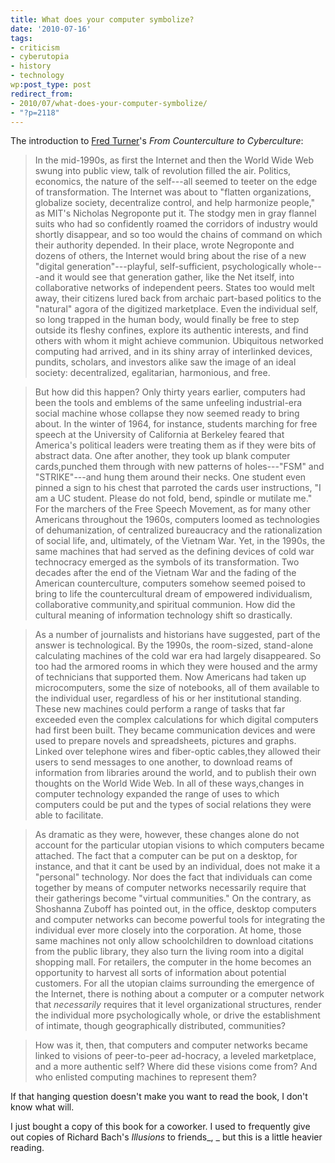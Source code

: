```yaml
---
title: What does your computer symbolize?
date: '2010-07-16'
tags:
- criticism
- cyberutopia
- history
- technology
wp:post_type: post
redirect_from:
- 2010/07/what-does-your-computer-symbolize/
- "?p=2118"
---
```


The introduction to [Fred Turner](http://communication.stanford.edu/faculty/turner/)'s _From Counterculture to Cyberculture_:

> In the mid-1990s, as first the Internet and then the World Wide Web swung into public view, talk of revolution filled the air. Politics, economics, the nature of the self---all seemed to teeter on the edge of transformation. The Internet was about to "flatten organizations, globalize society, decentralize control, and help harmonize people," as MIT's Nicholas Negroponte put it. The stodgy men in gray flannel suits who had so confidently roamed the corridors of industry would shortly disappear, and so too would the chains of command on which their authority depended. In their place, wrote Negroponte and dozens of others, the Internet would bring about the rise of a new "digital generation"---playful, self-sufficient, psychologically whole---and it would see that generation gather, like the Net itself, into collaborative networks of independent peers. States too would melt away, their citizens lured back from archaic part-based politics to the "natural" agora of the digitized marketplace. Even the individual self, so long trapped in the human body, would finally be free to step outside its fleshy confines, explore its authentic interests, and find others with whom it might achieve communion. Ubiquitous networked computing had arrived, and in its shiny array of interlinked devices, pundits, scholars, and investors alike saw the image of an ideal society: decentralized, egalitarian, harmonious, and free.

>

> But how did this happen? Only thirty years earlier, computers had been the tools and emblems of the same unfeeling industrial-era social machine whose collapse they now seemed ready to bring about. In the winter of 1964, for instance, students marching for free speech at the University of California at Berkeley feared that America's political leaders were treating them as if they were bits of abstract data. One after another, they took up blank computer cards,punched them through with new patterns of holes---"FSM" and "STRIKE"---and hung them around their necks. One student even pinned a sign to his chest that parroted the cards user instructions, "I am a UC student. Please do not fold, bend, spindle or mutilate me." For the marchers of the Free Speech Movement, as for many other Americans throughout the 1960s, computers loomed as technologies of dehumanization, of centralized bureaucracy and the rationalization of social life, and, ultimately, of the Vietnam War. Yet, in the 1990s, the same machines that had served as the defining devices of cold war technocracy emerged as the symbols of its transformation. Two decades after the end of the Vietnam War and the fading of the American counterculture, computers somehow seemed poised to bring to life the countercultural dream of empowered individualism, collaborative community,and spiritual communion. How did the cultural meaning of information technology shift so drastically.

>

> As a number of journalists and historians have suggested, part of the answer is technological. By the 1990s, the room-sized, stand-alone calculating machines of the cold war era had largely disappeared. So too had the armored rooms in which they were housed and the army of technicians that supported them. Now Americans had taken up microcomputers, some the size of notebooks, all of them available to the individual user, regardless of his or her institutional standing. These new machines could perform a range of tasks that far exceeded even the complex calculations for which digital computers had first been built. They became communication devices and were used to prepare novels and spreadsheets, pictures and graphs. Linked over telephone wires and fiber-optic cables,they allowed their users to send messages to one another, to download reams of information from libraries around the world, and to publish their own thoughts on the World Wide Web. In all of these ways,changes in computer technology expanded the range of uses to which computers could be put and the types of social relations they were able to facilitate.

>

> As dramatic as they were, however, these changes alone do not account for the particular utopian visions to which computers became attached. The fact that a computer can be put on a desktop, for instance, and that it cant be used by an individual, does not make it a "personal" technology. Nor does the fact that individuals can come together by means of computer networks necessarily require that their gatherings become "virtual communities." On the contrary, as Shoshanna Zuboff has pointed out, in the office, desktop computers and computer networks can become powerful tools for integrating the individual ever more closely into the corporation. At home, those same machines not only allow schoolchildren to download citations from the public library, they also turn the living room into a digital shopping mall. For retailers, the computer in the home becomes an opportunity to harvest all sorts of information about potential customers. For all the utopian claims surrounding the emergence of the Internet, there is nothing about a computer or a computer network that _necessarily_ requires that it level organizational structures, render the individual more psychologically whole, or drive the establishment of intimate, though geographically distributed, communities?

>

> How was it, then, that computers and computer networks became linked to visions of peer-to-peer ad-hocracy, a leveled marketplace, and a more authentic self? Where did these visions come from? And who enlisted computing machines to represent them?

If that hanging question doesn't make you want to read the book, I don't know what will.

I just bought a copy of this book for a coworker. I used to frequently give out copies of Richard Bach's _Illusions_ to friends_, _ but this is a little heavier reading.
